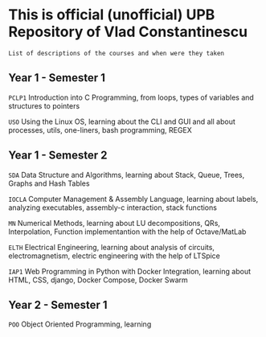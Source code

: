 # This is official (unofficial) UPB Repository of Vlad Constantinescu
    
    List of descriptions of the courses and when were they taken


## Year 1 - Semester 1

`PCLP1` Introduction into C Programming, from loops, types of variables and structures to pointers

`USO` Using the Linux OS, learning about the CLI and GUI and all about processes, utils, one-liners, bash programming, REGEX

## Year 1 - Semester 2

`SDA` Data Structure and Algorithms, learning about Stack, Queue, Trees, Graphs and Hash Tables

`IOCLA` Computer Management & Assembly Language, learning about labels, analyzing executables, assembly-c interaction, stack functions

`MN` Numerical Methods, learning about LU decompositions, QRs, Interpolation, Function implementantion with the help of Octave/MatLab

`ELTH` Electrical Engineering, learning about analysis of circuits, electromagnetism, electric engineering with the help of LTSpice

`IAP1` Web Programming in Python with Docker Integration, learning about HTML, CSS, django, Docker Compose, Docker Swarm

## Year 2 - Semester 1

`POO` Object Oriented Programming, learning 

